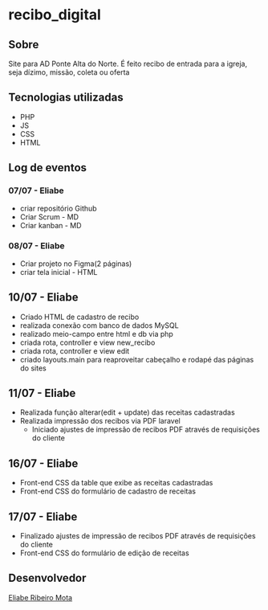 # recibo_digital

## Sobre

Site para AD Ponte Alta do Norte. É feito recibo de entrada para a igreja, seja dízimo, missão, coleta ou oferta

## Tecnologias utilizadas

- PHP
- JS
- CSS
- HTML

## Log de eventos

### 07/07 - Eliabe
- criar repositório Github
- Criar Scrum - MD
- Criar kanban - MD

### 08/07 - Eliabe

- Criar projeto no Figma(2 páginas)
- criar tela inicial - HTML

## 10/07 - Eliabe

- Criado HTML de cadastro de recibo
- realizada conexão com banco de dados MySQL
- realizado meio-campo entre html e db via php
- criada rota, controller e view new_recibo
- criada rota, controller e view edit
- criado layouts.main para reaproveitar cabeçalho e rodapé das páginas do sites

## 11/07 - Eliabe

- Realizada função alterar(edit + update) das receitas cadastradas
- Realizada impressão dos recibos via PDF laravel
  - Iniciado ajustes de impressão de recibos PDF através de requisições do cliente

## 16/07 - Eliabe

- Front-end CSS da table que exibe as receitas cadastradas
- Front-end CSS do formulário de cadastro de receitas 


## 17/07 - Eliabe
  - Finalizado ajustes de impressão de recibos PDF através de requisições do cliente
  - Front-end CSS do formulário de edição de receitas
  
## Desenvolvedor

[Eliabe Ribeiro Mota](https://github.com/Eliabe-Ribeiro-22/)
